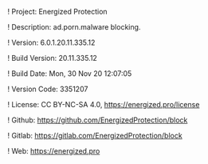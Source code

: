! Project: Energized Protection

! Description: ad.porn.malware blocking.

! Version: 6.0.1.20.11.335.12

! Build Version: 20.11.335.12

! Build Date: Mon, 30 Nov 20 12:07:05

! Version Code: 3351207

! License: CC BY-NC-SA 4.0, https://energized.pro/license

! Github: https://github.com/EnergizedProtection/block

! Gitlab: https://gitlab.com/EnergizedProtection/block


! Web: https://energized.pro
